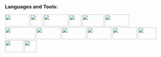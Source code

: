 <h3 align="left">Languages and Tools:</h3>
<p align="left">
  <img src="https://www.vectorlogo.zone/logos/python/python-ar21.svg" width="80" height="40"/>
  <img src="https://www.vectorlogo.zone/logos/pocoo_flask/pocoo_flask-icon.svg" width="40" height="40"/>
  <img src="https://www.vectorlogo.zone/logos/influxdata/influxdata-ar21.svg" width="80" height="40"/>
  <img src="https://www.vectorlogo.zone/logos/docker/docker-official.svg" width="40" height="40"/>
  <img src="https://www.vectorlogo.zone/logos/getbootstrap/getbootstrap-ar21.svg" width="70" height="40"/>
  <img src="https://cdn.jsdelivr.net/gh/devicons/devicon/icons/pytorch/pytorch-plain-wordmark.svg" width="80" height="40"/>
  <img src="https://www.vectorlogo.zone/logos/mysql/mysql-horizontal.svg" width="100" height="40"/>
  <img src="https://www.vectorlogo.zone/logos/gitlab/gitlab-ar21.svg" width="80" height="40"/>
  <img src="https://www.vectorlogo.zone/logos/rabbitmq/rabbitmq-ar21.svg" width="80" height="40"/>
  <img src="https://www.vectorlogo.zone/logos/linux/linux-ar21.svg" width="80" height="40"/>
  <img src="https://www.vectorlogo.zone/logos/amazon_aws/amazon_aws-ar21.svg" width="80" height="40"/>
  <img src="https://www.vectorlogo.zone/logos/apache_kafka/apache_kafka-ar21.svg" width="60" height="40"/>
  <img src="https://www.vectorlogo.zone/logos/apache_spark/apache_spark-ar21.svg" width="60" height="40"/>
  <img src="https://cdn.jsdelivr.net/gh/devicons/devicon/icons/sqlalchemy/sqlalchemy-original.svg" width="40" height="40"/>
</p>

  
  
